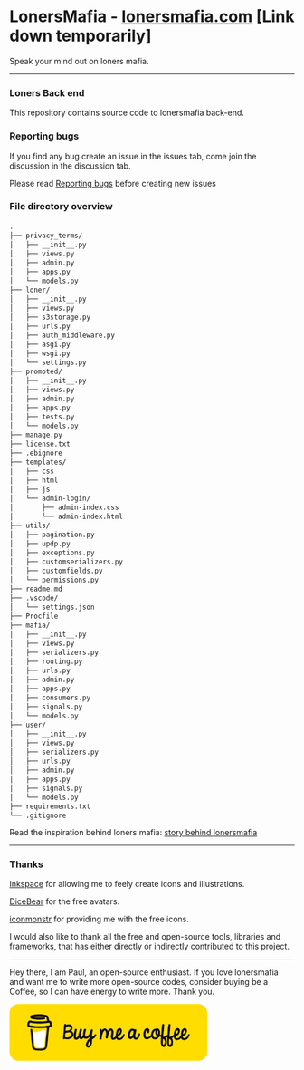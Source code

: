 # LonersMafia - [lonersmafia.com](https://lonersmaifa.com) [Link down temporarily]

Speak your mind out on loners mafia.

----
### Loners Back end

This repository contains source code to lonersmafia back-end. 

### Reporting bugs

If you find any bug create an issue in the issues tab, come join the discussion in the discussion tab.

Please read [Reporting bugs](https://github.com/PaulleDemon/LonersMafia-support/blob/main/BugReporting.md) before creating new issues

### File directory overview

```
.
├── privacy_terms/
│   ├── __init__.py
│   ├── views.py
│   ├── admin.py
│   ├── apps.py
│   └── models.py
├── loner/
│   ├── __init__.py
│   ├── views.py
│   ├── s3storage.py
│   ├── urls.py
│   ├── auth_middleware.py
│   ├── asgi.py
│   ├── wsgi.py
│   └── settings.py
├── promoted/
│   ├── __init__.py
│   ├── views.py
│   ├── admin.py
│   ├── apps.py
│   ├── tests.py
│   └── models.py
├── manage.py
├── license.txt
├── .ebignore
├── templates/
│   ├── css
│   ├── html
│   ├── js
│   └── admin-login/
│       ├── admin-index.css
│       └── admin-index.html
├── utils/
│   ├── pagination.py
│   ├── updp.py
│   ├── exceptions.py
│   ├── customserializers.py
│   ├── customfields.py
│   └── permissions.py
├── readme.md
├── .vscode/
│   └── settings.json
├── Procfile
├── mafia/
│   ├── __init__.py
│   ├── views.py
│   ├── serializers.py
│   ├── routing.py
│   ├── urls.py
│   ├── admin.py
│   ├── apps.py
│   ├── consumers.py
│   ├── signals.py
│   └── models.py
├── user/
│   ├── __init__.py
│   ├── views.py
│   ├── serializers.py
│   ├── urls.py
│   ├── admin.py
│   ├── apps.py
│   ├── signals.py
│   └── models.py
├── requirements.txt
└── .gitignore
```

Read the inspiration behind loners mafia: [story behind lonersmafia](https://github.com/PaulleDemon/PaulleDemon/blob/main/stories.md#lonersmafia---lonersmafiacom)

----
### Thanks


[Inkspace](https://inkscape.org/) for allowing me to feely create icons and illustrations.

[DiceBear](https://avatars.dicebear.com/) for the free avatars.

[iconmonstr](https://iconmonstr.com/) for providing me with the free icons.

I would also like to thank all the free and open-source tools, libraries and frameworks, that has either directly or indirectly contributed to this project.

--------------

Hey there, I am Paul, an open-source enthusiast. If you love lonersmafia and want me to write more open-source codes, consider buying be a Coffee, so I can have energy to write more. Thank you.

[<img src="https://github.com/PaulleDemon/LonersMafia-support/blob/main/images/supportme/buy-me-coffee.png" height="100px" width="350px" alt="buy me a coffee">](https://www.buymeacoffee.com/ArtPaul)
